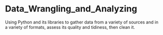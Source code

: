 # Data_Wrangling_and_Analyzing
Using Python and its libraries to gather data from a variety of sources and in a variety of formats, assess its quality and tidiness, then clean it. 
